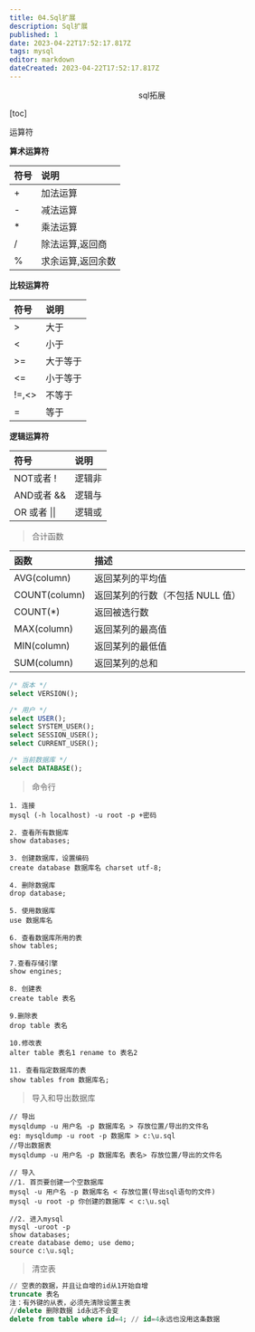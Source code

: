 ```yaml
---
title: 04.Sql扩展
description: Sql扩展
published: 1
date: 2023-04-22T17:52:17.817Z
tags: mysql
editor: markdown
dateCreated: 2023-04-22T17:52:17.817Z
---
```


<center>sql拓展</center>

[toc]



运算符

**算术运算符**

| 符号 | 说明              |
| :--- | :---------------- |
| +    | 加法运算          |
| -    | 减法运算          |
| *    | 乘法运算          |
| /    | 除法运算,返回商   |
| %    | 求余运算,返回余数 |

**比较运算符**

| 符号  | 说明     |
| :---- | :------- |
| >     | 大于     |
| <     | 小于     |
| >=    | 大于等于 |
| <=    | 小于等于 |
| !=,<> | 不等于   |
| =     | 等于     |



**逻辑运算符**

| 符号         | 说明   |
| :----------- | :----- |
| NOT或者 !    | 逻辑非 |
| AND或者 &&   | 逻辑与 |
| OR 或者 \|\| | 逻辑或 |

> 合计函数

| 函数          | 描述                             |
| :------------ | :------------------------------- |
| AVG(column)   | 返回某列的平均值                 |
| COUNT(column) | 返回某列的行数（不包括 NULL 值） |
| COUNT(*)      | 返回被选行数                     |
| MAX(column)   | 返回某列的最高值                 |
| MIN(column)   | 返回某列的最低值                 |
| SUM(column)   | 返回某列的总和                   |

```sql
/* 版本 */
select VERSION();

/* 用户 */
select USER();
select SYSTEM_USER();
select SESSION_USER();
select CURRENT_USER();

/* 当前数据库 */
select DATABASE();
```



> 命令行

```shell
1. 连接
mysql (-h localhost) -u root -p +密码

2. 查看所有数据库
show databases;

3. 创建数据库，设置编码
create database 数据库名 charset utf-8;

4. 删除数据库
drop database;

5. 使用数据库
use 数据库名

6. 查看数据库所用的表
show tables;

7.查看存储引擎
show engines; 

8. 创建表
create table 表名

9.删除表
drop table 表名

10.修改表
alter table 表名1 rename to 表名2

11. 查看指定数据库的表
show tables from 数据库名;
```

> 导入和导出数据库

```shell
// 导出
mysqldump -u 用户名 -p 数据库名 > 存放位置/导出的文件名
eg: mysqldump -u root -p 数据库 > c:\u.sql
//导出数据表
mysqldump -u 用户名 -p 数据库名 表名> 存放位置/导出的文件名

// 导入
//1. 首页要创建一个空数据库
mysql -u 用户名 -p 数据库名 < 存放位置(导出sql语句的文件)
mysql -u root -p 你创建的数据库 < c:\u.sql

//2. 进入mysql
mysql -uroot -p 
show databases;
create database demo; use demo;
source c:\u.sql;
```

> 清空表

```sql
// 空表的数据，并且让自增的id从1开始自增
truncate 表名   
注：有外键的从表，必须先清除设置主表
//delete 删除数据 id永远不会变
delete from table where id=4; // id=4永远也没用这条数据
```



